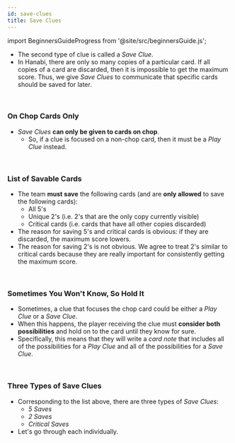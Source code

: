 ```yaml
---
id: save-clues
title: Save Clues
---
```


import BeginnersGuideProgress from '@site/src/beginnersGuide.js';

<BeginnersGuideProgress id="save-clues" />

- The second type of clue is called a *Save Clue*.
- In Hanabi, there are only so many copies of a particular card. If all copies of a card are discarded, then it is impossible to get the maximum score. Thus, we give *Save Clues* to communicate that specific cards should be saved for later.

<br />

### On Chop Cards Only

- *Save Clues* **can only be given to cards on chop**.
  - So, if a clue is focused on a non-chop card, then it must be a *Play Clue* instead.

<br />

### List of Savable Cards

- The team **must save** the following cards (and are **only allowed** to save the following cards):
  - All 5's
  - Unique 2's (i.e. 2's that are the only copy currently visible)
  - Critical cards (i.e. cards that have all other copies discarded)
- The reason for saving 5's and critical cards is obvious: if they are discarded, the maximum score lowers.
- The reason for saving 2's is not obvious. We agree to treat 2's similar to critical cards because they are really important for consistently getting the maximum score.

<br />

### Sometimes You Won't Know, So Hold It

- Sometimes, a clue that focuses the chop card could be either a *Play Clue* or a *Save Clue*.
- When this happens, the player receiving the clue must **consider both possibilities** and hold on to the card until they know for sure.
- Specifically, this means that they will write a *card note* that includes all of the possibilities for a *Play Clue* and all of the possibilities for a *Save Clue*.

<br />

### Three Types of Save Clues

- Corresponding to the list above, there are three types of *Save Clues*:
  - *5 Saves*
  - *2 Saves*
  - *Critical Saves*
- Let's go through each individually.
